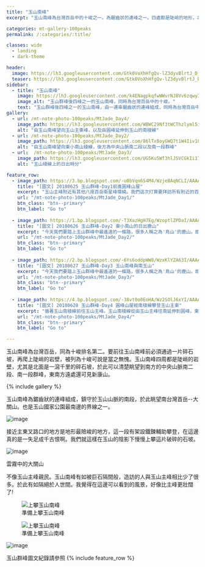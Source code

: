 ```yaml
---
title: "玉山南峰"
excerpt: "玉山南峰為台灣百岳中的十峻之一。為鋸齒狀的連峰之一。四處都是陡峭的地形，北面是巨大的碎石坡面，直瀉荖濃溪底"

categories: mt-gallery-100peaks
permalink: /:categories/:title/

classes: wide
  - landing
  - dark-theme

header:
  image: https://lh3.googleusercontent.com/Gtk0VoXhHfgQv-lZ3dyvBlrtJ_D_fpAXVrGe2XFFR2Lo39P7yDEVDys7GUValzXIgjOdZokE5tw9BsY8AQM=w1920-h1080
  teaser: https://lh3.googleusercontent.com/Gtk0VoXhHfgQv-lZ3dyvBlrtJ_D_fpAXVrGe2XFFR2Lo39P7yDEVDys7GUValzXIgjOdZokE5tw9BsY8AQM=w330-h220
sidebar:
  - title: "玉山南峰"
    image: https://lh3.googleusercontent.com/k4ENagpkqfwWWvrNJ8Vv6zqwyIiM3bQrU0aBlpewiCPm-benO0uXZL7Zj2u6le7ugemI76DNNrTri6fkwFs=w1920-h1080
    image_alt: "玉山群峰後四峰之一的玉山南峰，同時為台灣百岳中的十峻。"
    text: "玉山群峰後四峰之一的玉山南峰，由一連串鋸齒狀的連峰組成，同時為台灣百岳中的十峻。海拔3844公尺。四周都是陡峭的地形"
gallery:
  - url: /mt-note-photo-100peaks/MtJade_Day4/
    image_path: https://lh3.googleusercontent.com/WBWC29Nf3tWCThzlyml5il1jR5iwliLHBMqAm129wOTZ7UK1hZGiFWFw8Ujqlmbn4f39ZacS0bBaoW4gG7E=w640-h480
    alt: "由玉山南峰望向玉山主東峰，以及由圓峰延伸到玉山的南稜線"
  - url: /mt-note-photo-100peaks/MtJade_Day2/
    image_path: https://lh3.googleusercontent.com/86lTxBoyGWQ7t1W4Iiv1OOj0HHBXcEA8CkgUTRuNqOSWRsAtXHK_DB_Wqb3IVLmoBq1tlqSsoNfsPULjqoc=w640-h480
    alt: "由玉山南峰望向東小南山稜線，後方為中央山脈南二段以及南一段群峰"
  - url:  /mt-note-photo-100peaks/MtJade_Day3/
    image_path: https://lh3.googleusercontent.com/UG5Ku5Wf3hlJSVCGkIi177HkbUAbY5qPMv52kR_A6lszj62vH9CPpIDjkJeyRuAq9QXzSeTlw5MLue8qOvs=w640-h480
    alt: "玉山稜線上的日出時分"

feature_row:
  - image_path: https://3.bp.blogspot.com/-u0bVqn6S4M4/WzjeBAqNCLI/AAAAAAAA22w/mIC6J3mBFNAfUhbbNuHIYWy38DFhuNdBwCPcBGAYYCw/s640/_MG_8385.JPG
    title: "[圖文] 20180625 玉山群峰-Day1前進圓峰山屋"
    excerpt: "玉山主峰附近有其他八座百岳衛星峰環繞。我們這次打算要拜訪所有附近的百岳，通稱玉山群峰。這次我們拜訪次序為：玉山前峰、東小南山、鹿山、玉山南峰、南玉山、玉山主峰、玉山東峰、玉山西峰。以及我們後來漏掉沒去的玉山北峰。"
    url: "/mt-note-photo-100peaks/MtJade_Day1/"
    btn_class: "btn--primary"
    btn_label: "Go to"
  
  - image_path: https://1.bp.blogspot.com/-T3XazHgH7Eg/WzoptlZPDaI/AAAAAAAA25I/k2yLYVNK428h9cc7gjn6yzYdTPaZXt17ACEwYBhgL/s640/_MG_8455.JPG
    title: "[圖文] 20180626 玉山群峰-Day2 東小南山的日出鹿山"
    excerpt: "今天我們要踏上玉山群峰中最遙遠的一條路，很多人稱之為'鳥山'的鹿山。即使是夏天，海拔超過三千六的圓峰山屋凌晨的溫度可是只有個位數，要爬出睡袋需要下很大的決心。今天我們要爬的山包含東小南山以及鹿山，這兩座山為玉山群峰後四峰之中相對遙遠的兩座百岳。"
    url: "/mt-note-photo-100peaks/MtJade_Day2/"
    btn_class: "btn--primary"
    btn_label: "Go to"
  
  - image_path: https://2.bp.blogspot.com/-6Ys6oddpWW8/WzxKlYZA63I/AAAAAAAA3AI/aQ1p1XjCExAVXrbo4MHfp_ymqBjN6ONUACPcBGAYYCw/s640/_MG_8683.JPG
    title: "[圖文] 20180627 玉山群峰-Day3 玉山南峰與南玉山"
    excerpt: "今天我們要踏上玉山群峰中最遙遠的一條路，很多人稱之為'鳥山'的鹿山。即使是夏天，海拔超過三千六的圓峰山屋凌晨的溫度可是只有個位數，要爬出睡袋需要下很大的決心。今天我們要爬的山包含東小南山以及鹿山，這兩座山為玉山群峰後四峰之中相對遙遠的兩座百岳。"
    url: "/mt-note-photo-100peaks/MtJade_Day3/"
    btn_class: "btn--primary"
    btn_label: "Go to"
  
  - image_path: https://4.bp.blogspot.com/-38vt0o0EoHA/Wz2SOlJ6xYI/AAAAAAAA3IE/d0PN9U9fH5830P8uTz--24hmlS_oQxXjgCPcBGAYYCw/s640/_MG_8794.JPG
    title: "[圖文] 20180628 玉山群峰-Day4 圓峰山屋經南稜線攀登玉山主東"
    excerpt: "循著玉山南稜線前往玉山主峰。玉山南稜線從由玉山主峰往南延伸到圓峰，東西兩側一起侵蝕這條稜線，使得這條稜線的地質破碎，走在南稜線上，往左往右看都是斷崖。如果想要知道自己有沒有懼高症，來一趟南稜線就對了。"
    url: "/mt-note-photo-100peaks/MtJade_Day4/"
    btn_class: "btn--primary"
    btn_label: "Go to"

---
```


玉山南峰為台灣百岳，同為十峻排名第二。要前往玉山南峰前必須通過一片碎石坡，再爬上陡峭的岩壁，被列為十峻可說是當之無愧。玉山南峰四周都是陡峭的岩壁，尤其是北面是一瀉千里的碎石坡，於此可以清楚眺望到南方的中央山脈南二段、南一段群峰，東南方遠處還可見新康山。

{% include gallery %}

玉山南峰為鋸齒狀的連峰組成，鎮守於玉山山脈的南段，於此眺望南台灣首岳--大關山。也是玉山國家公園最南邊的界線之一。

![image](https://lh3.googleusercontent.com/Rq-oY-QhtEoJ-K8uoOKo7_VhQl8ZcfQUp1ubWFw8YHs0QTOj7EIVtqZuS3y98ueuyLJ0oLPWam1RvVxk80Q=w1920-h1080)

接近主東叉路口的地方是地形最險峻的地方，這一段有架設鐵鍊輔助攀登，在這邊真的是一失足成千古恨啊。我們就這樣在玉山的陰影下慢慢上攀這片破碎的石坡。

![image](https://lh3.googleusercontent.com/DgcrRZ1E9VOacdu3K3iq3kr6q0xUVZgBxxw9PbdBZFfC-1B4KH_1jde26KMv4-Pi3FTVzMbW6Vb3STqLUGY=w1980-h1080)

雲霧中的大關山


不像玉山主峰親民。玉山南峰有如被巨石隔間般，造訪的人與玉山主峰相比少了很多。於此有如隔絕於人世間。我覺得在這邊可以看到的風景，好像比主峰更壯闊了!

<figure style="width: 45%" class="align-left">
  <img src="https://lh3.googleusercontent.com/qMBZnkgfaX6y-Y59Eyo68RG3vPQFCinkY6UoHtlk3BiPqC3iAupEKlT5BHQuKX2yr16tXYV6wFttOfShBmc=w640-h480" alt="上攀玉山南峰">
  <figcaption> 準備上攀玉山南峰 </figcaption>
</figure> 

<figure style="width: 45%" class="align-right">
  <img src="https://lh3.googleusercontent.com/j6-URydh60ZyFG_cRRQCSB6mxOxNeWxn5pCWMv6duPgjf6i7LFyhnzVmF2FBiHfBB1m6jDy3hLHGSJ1qmII=w640-h480" alt="上攀玉山南峰">
  <figcaption> 準備上攀玉山南峰 </figcaption>
</figure> 

![image](https://lh3.googleusercontent.com/Qi7wPkx2jtn-J02hymLJWXFxn4X4kOH5v_PefrkbKKLrFAPgldbzw4S33vFrAnA4MmFvzsENE4QIyzUQRdk=w1980-h1080)  

玉山群峰圖文紀錄請參照
{% include feature_row %}